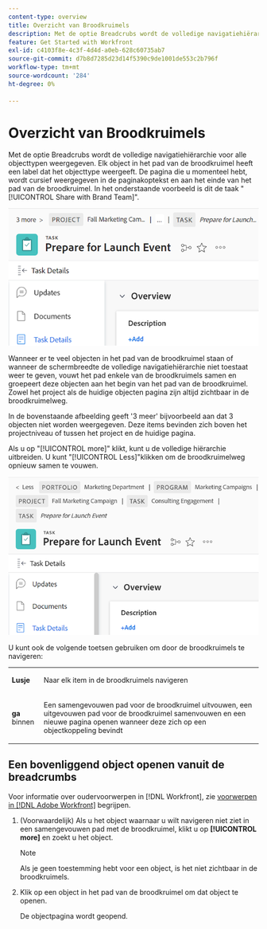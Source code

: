```yaml
---
content-type: overview
title: Overzicht van Broodkruimels
description: Met de optie Breadcrubs wordt de volledige navigatiehiërarchie voor alle objecttypen weergegeven.
feature: Get Started with Workfront
exl-id: c4103f8e-4c3f-4d4d-a0eb-628c60735ab7
source-git-commit: d7b8d7285d23d14f5390c9de1001de553c2b796f
workflow-type: tm+mt
source-wordcount: '284'
ht-degree: 0%

---
```


# Overzicht van Broodkruimels

Met de optie Breadcrubs wordt de volledige navigatiehiërarchie voor alle objecttypen weergegeven. Elk object in het pad van de broodkruimel heeft een label dat het objecttype weergeeft. De pagina die u momenteel hebt, wordt cursief weergegeven in de paginakoptekst en aan het einde van het pad van de broodkruimel. In het onderstaande voorbeeld is dit de taak &quot;[!UICONTROL Share with Brand Team]&quot;.

![ Samengevouwen broodkruimel ](assets/NWE-collapsed-breadcrumb.png)

Wanneer er te veel objecten in het pad van de broodkruimel staan of wanneer de schermbreedte de volledige navigatiehiërarchie niet toestaat weer te geven, vouwt het pad enkele van de broodkruimels samen en groepeert deze objecten aan het begin van het pad van de broodkruimel. Zowel het project als de huidige objecten pagina zijn altijd zichtbaar in de broodkruimelweg.

In de bovenstaande afbeelding geeft &#39;3 meer&#39; bijvoorbeeld aan dat 3 objecten niet worden weergegeven. Deze items bevinden zich boven het projectniveau of tussen het project en de huidige pagina.

Als u op &quot;[!UICONTROL more]&quot; klikt, kunt u de volledige hiërarchie uitbreiden. U kunt &quot;[!UICONTROL Less]&quot;klikken om de broodkruimelweg opnieuw samen te vouwen.

![ Uitgebreide broodkruimel ](assets/NWE-expanded-breadcrumb.png)

U kunt ook de volgende toetsen gebruiken om door de broodkruimels te navigeren:

<table style="table-layout:auto"> 
 <col> 
 <col> 
 <tbody> 
  <tr> 
   <td role="rowheader"><strong> Lusje </strong> </td> 
   <td> <p>Naar elk item in de broodkruimels navigeren</p> </td> 
  </tr> 
  <tr> 
   <td role="rowheader"><strong> ga </strong> binnen </td> 
   <td> <p>Een samengevouwen pad voor de broodkruimel uitvouwen, een uitgevouwen pad voor de broodkruimel samenvouwen en een nieuwe pagina openen wanneer deze zich op een objectkoppeling bevindt</p> </td> 
  </tr> 
 </tbody> 
</table>



<!--drafted: this is no longer possible, since we removed Campaigns, but it might come back as part of Maestro: 

## Multi-object breadcrumbs

>[!NOTE]
>
>The information in this article is available only in the Preview environment when you participate in the [!UICONTROL Campaigns] beta program. The functionality described here might not be fully available yet. For more information about current available features and how to enroll, see [Campaigns beta].

Some objects can belong to multiple parent objects. For example, a project can belong to multiple campaigns. In this case, all the campaigns that the project belongs to display in the breadcrumb.

The multi-object listing in the breadcrumb (for example, the campaigns) displays the number of parent objects which expands into a list to display all the campaigns that the project is associated with. For more information, see [Add objects to a campaign](../../manage-work/campaigns/add-objects-to-a-campaign.md).


![Project with multiple campaigns in the breadcrumb](assets/project-with-multiple-campaigns-in-breadcrumb.png)

-->

## Een bovenliggend object openen vanuit de breadcrumbs

Voor informatie over oudervoorwerpen in [!DNL Workfront], zie [ voorwerpen in  [!DNL Adobe Workfront]](../../workfront-basics/navigate-workfront/workfront-navigation/understand-objects.md) begrijpen.

1. (Voorwaardelijk) Als u het object waarnaar u wilt navigeren niet ziet in een samengevouwen pad met de broodkruimel, klikt u op **[!UICONTROL more]** en zoekt u het object.

   >[!NOTE]
   >
   >Als je geen toestemming hebt voor een object, is het niet zichtbaar in de broodkruimels.

1. Klik op een object in het pad van de broodkruimel om dat object te openen.

   De objectpagina wordt geopend.
